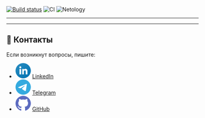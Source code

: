 [![Build status](https://ci.appveyor.com/api/projects/status/i3nocpf5twbvbvcu?svg=true)](https://ci.appveyor.com/project/dm-morozov/netology-54-testing-organization)
![CI](https://github.com/dm-morozov/Netology_54_testing_organization/actions/workflows/web.yaml/badge.svg)
![Netology](https://img.shields.io/badge/TypeScript-JavaScript-blue)

---



---

## 📧 Контакты

Если возникнут вопросы, пишите:

* ![LinkedIn](./svg/linkedin-icon.svg) [LinkedIn](https://www.linkedin.com/in/dm-morozov/)
* ![Telegram](./svg/telegram.svg) [Telegram](https://t.me/dem2014)
* ![GitHub](./svg/github-icon.svg) [GitHub](https://github.com/dm-morozov/)
